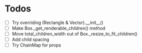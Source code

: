 # Todos

- [ ] Try overriding (Rectangle & Vector).\_\_init\_\_()
- [ ] Make Box.\_get_renderable_children() method
- [ ] Move total_children_width out of Box.\_resize_to_fit_children()
- [ ] Add child spacing
- [ ] Try ChainMap for props
